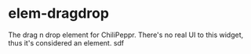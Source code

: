 # elem-dragdrop
The drag n drop element for ChiliPeppr. There's no real UI to this widget, thus it's considered an element.
sdf
